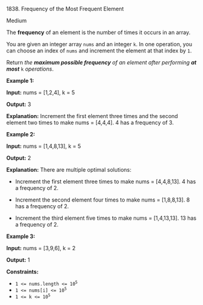 1838\. Frequency of the Most Frequent Element

Medium

The **frequency** of an element is the number of times it occurs in an array.

You are given an integer array `nums` and an integer `k`. In one operation, you can choose an index of `nums` and increment the element at that index by `1`.

Return _the **maximum possible frequency** of an element after performing **at most**_ `k` _operations_.

**Example 1:**

**Input:** nums = [1,2,4], k = 5

**Output:** 3

**Explanation:** Increment the first element three times and the second element two times to make nums = [4,4,4]. 4 has a frequency of 3.

**Example 2:**

**Input:** nums = [1,4,8,13], k = 5

**Output:** 2

**Explanation:** There are multiple optimal solutions: 

- Increment the first element three times to make nums = [4,4,8,13]. 4 has a frequency of 2.

- Increment the second element four times to make nums = [1,8,8,13]. 8 has a frequency of 2. 

- Increment the third element five times to make nums = [1,4,13,13]. 13 has a frequency of 2.

**Example 3:**

**Input:** nums = [3,9,6], k = 2

**Output:** 1

**Constraints:**

*   <code>1 <= nums.length <= 10<sup>5</sup></code>
*   <code>1 <= nums[i] <= 10<sup>5</sup></code>
*   <code>1 <= k <= 10<sup>5</sup></code>